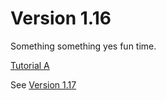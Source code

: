 # Version 1.16

Something something yes fun time.

[Tutorial A](../tutorial-a/markdown/tutorial-a.md)

See [Version 1.17](../../1.17/markdown/1.17.md)